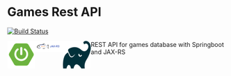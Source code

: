 # Games Rest API


[![Build Status](https://travis-ci.org/marcelosevergnini/games-rest-api.svg?branch=master)](https://travis-ci.org/marcelosevergnini/games-rest-api)


<img align="left" src="docs/img/icon-spring-boot.png">
<img align="left"  src="docs/img/jaxrs-icon.png">
<img align="left"  src="docs/img/gradle-icon.png">


REST API for games database with Springboot and JAX-RS 
